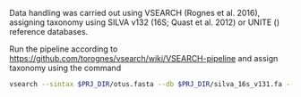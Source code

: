 Data handling was carried out using VSEARCH (Rognes et al. 2016), assigning taxonomy using SILVA v132 (16S; Quast et al. 2012) or UNITE () reference databases.

Run the pipeline according to https://github.com/torognes/vsearch/wiki/VSEARCH-pipeline and assign taxonomy using the command

```bash
vsearch --sintax $PRJ_DIR/otus.fasta --db $PRJ_DIR/silva_16s_v131.fa --tabbedout $PRJ_DIR/ASV_tax_raw.txt --sintax_cutoff 0.5 --threads $NTHREADS
```
